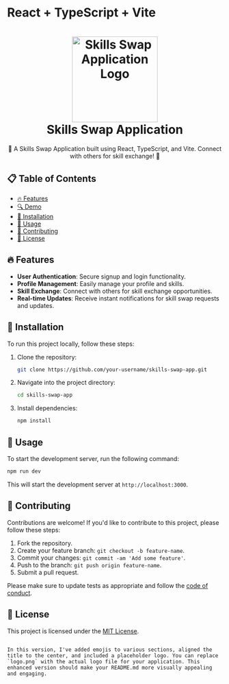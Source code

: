 # React + TypeScript + Vite


<h1 align="center">
  <img src="https://i.ibb.co/M5JbnXZ/applogo.png" alt="Skills Swap Application Logo" width="200"><br>
  Skills Swap Application
</h1>

<p align="center">🚀 A Skills Swap Application built using React, TypeScript, and Vite. Connect with others for skill exchange! 🤝</p>

## 📋 Table of Contents

- [🔥 Features](#-features)
- [🔍 Demo](#-demo)
- [🚀 Installation](#-installation)
- [📖 Usage](#-usage)
- [🤝 Contributing](#-contributing)
- [📝 License](#-license)

## 🔥 Features

- **User Authentication**: Secure signup and login functionality.
- **Profile Management**: Easily manage your profile and skills.
- **Skill Exchange**: Connect with others for skill exchange opportunities.
- **Real-time Updates**: Receive instant notifications for skill swap requests and updates.


## 🚀 Installation

To run this project locally, follow these steps:

1. Clone the repository:

   ```bash
   git clone https://github.com/your-username/skills-swap-app.git
   ```

2. Navigate into the project directory:

   ```bash
   cd skills-swap-app
   ```

3. Install dependencies:

   ```bash
   npm install
   ```

## 📖 Usage

To start the development server, run the following command:

```bash
npm run dev
```

This will start the development server at `http://localhost:3000`.

## 🤝 Contributing

Contributions are welcome! If you'd like to contribute to this project, please follow these steps:

1. Fork the repository.
2. Create your feature branch: `git checkout -b feature-name`.
3. Commit your changes: `git commit -am 'Add some feature'`.
4. Push to the branch: `git push origin feature-name`.
5. Submit a pull request.

Please make sure to update tests as appropriate and follow the [code of conduct](CODE_OF_CONDUCT.md).

## 📝 License

This project is licensed under the [MIT License](LICENSE).
```

In this version, I've added emojis to various sections, aligned the title to the center, and included a placeholder logo. You can replace `logo.png` with the actual logo file for your application. This enhanced version should make your README.md more visually appealing and engaging.
